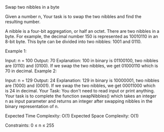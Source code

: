 Swap two nibbles in a byte

Given a number n, Your task is to swap the two nibbles and find the resulting number. 

A nibble is a four-bit aggregation, or half an octet. There are two nibbles in a byte. For example, the decimal number 150 is represented as 10010110 in an 8-bit byte. This byte can be divided into two nibbles: 1001 and 0110.

Example 1:

Input: n = 100
Output: 70
Explanation: 100 in binary is 01100100, two nibbles are (0110) and (0100). If we swap the two nibbles, we get 01000110 which is 70 in decimal.
Example 2:

Input: n = 129
Output: 24
Explanation: 129 in binary is 10000001, two nibbles are (1000) and (0001). If we swap the two nibbles, we get 00011000 which is 24 in decimal.
Your Task:
You don't need to read input or print anything. Your task is to complete the function swapNibbles() which takes an integer n as input parameter and returns an integer after swapping nibbles in the binary representation of n.

Expected Time Complexity: O(1)
Expected Space Complexity: O(1)

Constraints:
0 ≤ n ≤ 255